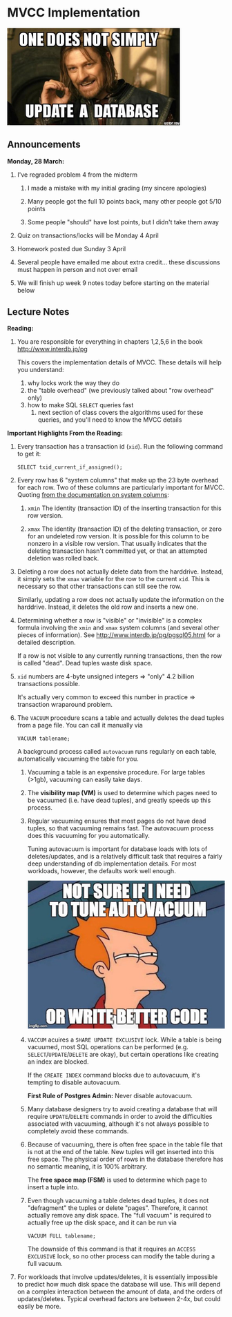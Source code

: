 # MVCC Implementation

<img src=update.jpeg width=400px >

## Announcements

**Monday, 28 March:**

1. I've regraded problem 4 from the midterm

    1. I made a mistake with my initial grading (my sincere apologies)

    1. Many people got the full 10 points back, many other people got 5/10 points

    1. Some people "should" have lost points, but I didn't take them away

1. Quiz on transactions/locks will be Monday 4 April

1. Homework posted due Sunday 3 April

1. Several people have emailed me about extra credit... these discussions must happen in person and not over email

1. We will finish up week 9 notes today before starting on the material below

## Lecture Notes

**Reading:**

1. You are responsible for everything in chapters 1,2,5,6 in the book <http://www.interdb.jp/pg>

    This covers the implementation details of MVCC.
    These details will help you understand:
    
    1. why locks work the way they do
    1. the "table overhead" (we previously talked about "row overhead" only)
    1. how to make SQL `SELECT` queries fast
        1. next section of class covers the algorithms used for these queries,
            and you'll need to know the MVCC details

**Important Highlights From the Reading:**

1. Every transaction has a transaction id (`xid`).
   Run the following command to get it:
   ```
   SELECT txid_current_if_assigned();
   ```

1. Every row has 6 "system columns" that make up the 23 byte overhead for each row.
   Two of these columns are particularly important for MVCC.
   Quoting [from the documentation on system columns](https://www.postgresql.org/docs/13/ddl-system-columns.html):

   1. `xmin`
      The identity (transaction ID) of the inserting transaction for this row version.

   1. `xmax`
      The identity (transaction ID) of the deleting transaction, or zero for an undeleted row version.
      It is possible for this column to be nonzero in a visible row version.
      That usually indicates that the deleting transaction hasn't committed yet, or that an attempted deletion was rolled back.

1. Deleting a row does not actually delete data from the harddrive.
   Instead, it simply sets the `xmax` variable for the row to the current `xid`.
   This is necessary so that other transactions can still see the row.

   Similarly, updating a row does not actually update the information on the harddrive.
   Instead, it deletes the old row and inserts a new one.

1. Determining whether a row is "visible" or "invisible" is a complex formula involving the `xmin` and `xmax` system columns (and several other pieces of information).
   See http://www.interdb.jp/pg/pgsql05.html for a detailed description.

   If a row is not visible to any currently running transactions,
   then the row is called "dead".
   Dead tuples waste disk space.

1. `xid` numbers are 4-byte unsigned integers => "only" 4.2 billion transactions possible.

    It's actually very common to exceed this number in practice => transaction wraparound problem.

1. The `VACUUM` procedure scans a table and actually deletes the dead tuples from a page file.
   You can call it manually via
   ```
   VACUUM tablename;
   ```
   A background process called `autovacuum` runs regularly on each table, automatically vacuuming the table for you. 

    1. Vacuuming a table is an expensive procedure.
        For large tables (>1gb),
        vacuuming can easily take days.

    1. The **visibility map (VM)** is used to determine which pages need to be vacuumed (i.e. have dead tuples), and greatly speeds up this process.

    1. Regular vacuuming ensures that most pages do not have dead tuples, so that vacuuming remains fast.
        The autovacuum process does this vacuuming for you automatically.

        Tuning autovacuum is important for database loads with lots of deletes/updates,
        and is a relatively difficult task that requires a fairly deep understanding of db implementation details.
        For most workloads, however, the defaults work well enough.

        <img src=autovacuum.jpeg />

    1. `VACCUM` acuires a `SHARE UPDATE EXCLUSIVE` lock.
        While a table is being vacuumed,
        most SQL operations can be performed (e.g. `SELECT`/`UPDATE`/`DELETE` are okay),
        but certain operations like creating an index are blocked.

        If the `CREATE INDEX` command blocks due to autovacuum, it's tempting to disable autovacuum.

        **First Rule of Postgres Admin:** Never disable autovacuum.

    1. Many database designers try to avoid creating a database that will require `UPDATE`/`DELETE` commands in order to avoid the difficulties associated with vacuuming,
        although it's not always possible to completely avoid these commands.

    1. Because of vacuuming,
       there is often free space in the table file that is not at the end of the table.
       New tuples will get inserted into this free space.
       The physical order of rows in the database therefore has no semantic meaning,
       it is 100% arbitrary.

       The **free space map (FSM)** is used to determine which page to insert a tuple into.

    1. Even though vacuuming a table deletes dead tuples,
       it does not "defragment" the tuples or delete "pages".
       Therefore, it cannot actually remove any disk space.
       The "full vacuum" is required to actually free up the disk space,
       and it can be run via
       ```
       VACUUM FULL tablename;
       ```
       The downside of this command is that it requires an `ACCESS EXCLUSIVE` lock,
       so no other process can modify the table during a full vacuum.

1. For workloads that involve updates/deletes,
   it is essentially impossible to predict how much disk space the database will use.
   This will depend on a complex interaction between the amount of data, and the orders of updates/deletes.
   Typical overhead factors are between 2-4x,
   but could easily be more.

<!--
1. Other oddities:
   The values in a `SERIAL` column need not be sequential.

   If you add a row to a table within a transaction,
   new numbers will be generated for any serial columns.
   If the transaction is aborted,
   these numbers will remain unused,
   and future inserts will continue as if the transaction occurred.
-->
